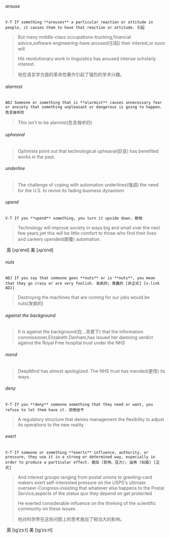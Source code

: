 ###### arouse

​	`V-T If something **arouses** a particular reaction or attitude in people, it causes them to have that reaction or attitude. 引起`

> But many middle-class occupations-trucking,financial advice,software engineering-have aroused(引起) their interest,or soon will
>
> His revolutionary work in linguistics has aroused intense scholarly interest.
>
> 他在语言学方面的革命性著作引起了强烈的学术兴趣。

###### alarmist

​	`ADJ Someone or something that is **alarmist** causes unnecessary fear or anxiety that something unpleasant or dangerous is going to happen. 危言耸听的`

> This isn't to be alarmist(危言耸听的)

###### upheaval

> Optimists point out that technological upheaval(巨变) has benefited works in the past.

###### underline

> The challenge of coping with automation underlines(强调) the need for the U.S. to revive its fading business dynamism

###### upend

​	`V-T If you **upend** something, you turn it upside down. 颠倒`

> Technology will improve society in ways big and small over the next few years,yet this will be little comfort to those who find their lives and careers upended(颠覆) automation.

​	英 [ʌpˈend]   美 [ʌpˈɛnd]  

###### nuts

​	`ADJ If you say that someone goes **nuts** or is **nuts**, you mean that they go crazy or are very foolish. 发疯的; 愚蠢的 [非正式] [v-link ADJ]`

> Destroying the machines that are coming for our jobs would be nuts(发疯的)

###### against the background 

> It is against the background(在...背景下) that the information commissioner,Elizabeth Denham,has issued her damning verdict against the Royal Free hospital trust under the NHS

###### mend

> DeepMind has almost apologized. The NHS trust has mended(更改) its ways.

###### deny

​	`V-T If you **deny** someone something that they need or want, you refuse to let them have it. 拒绝给予`

> A regulatory structure that denies management the flexibility to adjust its operations to the new reality

###### exert

​	`V-T If someone or something **exerts** influence, authority, or pressure, they use it in a strong or determined way, especially in order to produce a particular effect. 施加 (影响、压力); 运用 (权威) [正式]`

> And interest groups ranging from postal unions to greeting-card makers exert self-interested pressure on the USPS's ultimate overseer-Congress-insisting that whatever else happens to the Postal Service,aspects of the status quo they depend on get protected
>
> He exerted considerable influence on the thinking of the scientific community on these issues.
>
> 他对科学界在这些问题上的思考施加了相当大的影响。

​	英 [ɪɡˈzɜːt] 美 [ɪɡˈzɜːrt] 